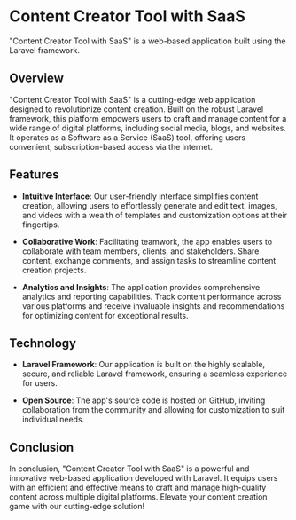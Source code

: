 # Content Creator Tool with SaaS

"Content Creator Tool with SaaS" is a web-based application built using the Laravel framework.

## Overview

"Content Creator Tool with SaaS" is a cutting-edge web application designed to revolutionize content creation. Built on the robust Laravel framework, this platform empowers users to craft and manage content for a wide range of digital platforms, including social media, blogs, and websites. It operates as a Software as a Service (SaaS) tool, offering users convenient, subscription-based access via the internet.

## Features

- **Intuitive Interface**: Our user-friendly interface simplifies content creation, allowing users to effortlessly generate and edit text, images, and videos with a wealth of templates and customization options at their fingertips.

- **Collaborative Work**: Facilitating teamwork, the app enables users to collaborate with team members, clients, and stakeholders. Share content, exchange comments, and assign tasks to streamline content creation projects.

- **Analytics and Insights**: The application provides comprehensive analytics and reporting capabilities. Track content performance across various platforms and receive invaluable insights and recommendations for optimizing content for exceptional results.

## Technology

- **Laravel Framework**: Our application is built on the highly scalable, secure, and reliable Laravel framework, ensuring a seamless experience for users.

- **Open Source**: The app's source code is hosted on GitHub, inviting collaboration from the community and allowing for customization to suit individual needs.

## Conclusion

In conclusion, "Content Creator Tool with SaaS" is a powerful and innovative web-based application developed with Laravel. It equips users with an efficient and effective means to craft and manage high-quality content across multiple digital platforms. Elevate your content creation game with our cutting-edge solution!
